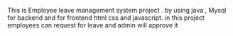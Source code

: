 This is Employee leave management system project . by using java , Mysql for backend and for frontend html css and javascript. in this project employees can request for leave and admin will approve it 
